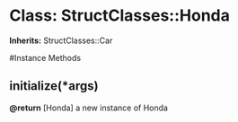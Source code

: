 # Class: StructClasses::Honda
**Inherits:** StructClasses::Car
    




#Instance Methods
## initialize(*args) [](#method-i-initialize)

**@return** [Honda] a new instance of Honda

